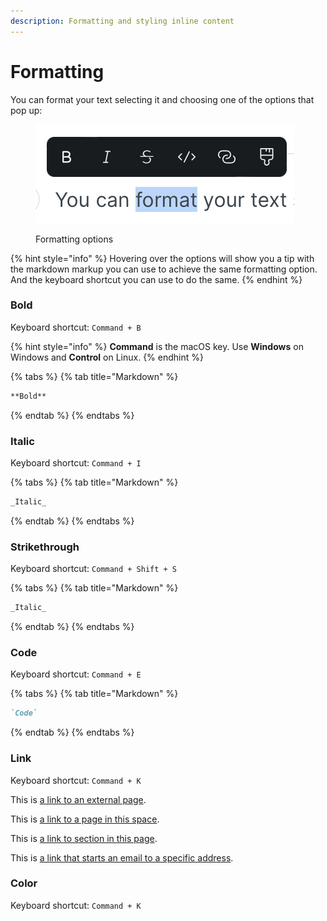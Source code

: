 ```yaml
---
description: Formatting and styling inline content
---
```


# Formatting

You can format your text selecting it and choosing one of the options that pop up:

<figure><img src="../../.gitbook/assets/formatting-options.png" alt="Screenshot showing the formatting options available to you after choosing some text and seeing an inline palette popping up."><figcaption><p>Formatting options</p></figcaption></figure>

{% hint style="info" %}
Hovering over the options will show you a tip with the markdown markup you can use to achieve the same formatting option. And the keyboard shortcut you can use to do the same.
{% endhint %}

### Bold

Keyboard shortcut: `Command + B`

{% hint style="info" %}
**Command** is the macOS key. Use **Windows** on Windows and **Control** on Linux.
{% endhint %}

{% tabs %}
{% tab title="Markdown" %}
```markdown
**Bold**
```
{% endtab %}
{% endtabs %}

### Italic

Keyboard shortcut: `Command + I`

{% tabs %}
{% tab title="Markdown" %}
```markdown
_Italic_
```
{% endtab %}
{% endtabs %}

### Strikethrough

Keyboard shortcut: `Command + Shift + S`

{% tabs %}
{% tab title="Markdown" %}
```markdown
_Italic_
```
{% endtab %}
{% endtabs %}

### Code

Keyboard shortcut: `Command + E`

{% tabs %}
{% tab title="Markdown" %}
```markdown
`Code`
```
{% endtab %}
{% endtabs %}

### Link

Keyboard shortcut: `Command + K`

This is [a link to an external page](https://www.gitbook.com).

This is [a link to a page in this space](./).

This is [a link to section in this page](formatting.md#color).

This is [a link that starts an email to a specific address](mailto:support@gitbook.com).

### Color

Keyboard shortcut: `Command + K`
